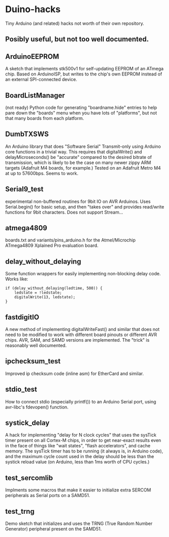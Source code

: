 # Duino-hacks
Tiny Arduino (and related) hacks not worth of their own repository.

Posibly useful, but not too well documented.
---

## ArduinoEEPROM
A sketch that implements stk500v1 for self-updating EEPROM of an ATmega chip.  Based on ArduinoISP, but writes to the chip's own EEPROM instead of an external SPI-connected device.

## BoardListManager
(not ready) Python code for generating "boardname.hide" entries to help pare down the "boards" menu when you have lots of "platforms", but not that many boards from each platform.

## DumbTXSWS
An Arduino library that does "Software Serial" Transmit-only using Arduino core functions in a trivial way.  This requires that digitalWrite() and delayMicroseconds() be "accurate" compared to the desired bitrate of transmission, which is likely to be the case on many newer zippy ARM targets (Adafruit M4 boards, for example.)
Tested on an Adafruit Metro M4 at up to 57600bps.  Seems to work.

## Serial9_test
experimental non-buffered routines for 9bit IO on AVR Arduinos.  Uses Serial.begin() for basic setup, and then "takes over" and provides read/write functions for 9bit characters.   Does not support Stream...

## atmega4809
boards.txt and variants/pins_arduino.h for the Atmel/Microchip ATmega4809 Xplained Pro evaluation board.

## delay_without_delaying
Some function wrappers for easily implementing non-blocking delay code.  Works like:
~~~
if (delay_without_delaying(ledtime, 500)) {
    ledstate = !ledstate;
    digitalWrite(13, ledstate);
}
~~~

## fastdigitIO
A new method of implementing digitalWriteFast() and similar that does not need to be modified to work with different board pinouts or different AVR chips.  AVR, SAM, and SAMD versions are implemented.  The "trick" is reasonably well documented.

## ipchecksum_test
Improved ip checksum code (inline asm) for EtherCard and similar.

## stdio_test
How to connect stdio (especially printf()) to an Arduino Serial port, using avr-libc's fdevopen() function.

## systick_delay
A hack for implementing "delay for N clock cycles" that uses the sysTick timer present on all Cortex-M chips, in order to get near-exact results even in the face of things like "wait states", "flash accelerators", and cache memory.  The sysTick timer has to be running (it always is, in Arduino code), and the maximum cycle count used in the delay should be less than the systick reload value (on Arduino, less than 1ms worth of CPU cycles.)


## test_sercomlib
Implments some macros that make it easier to initialize extra SERCOM peripherals as Serial ports on a SAMD51.

## test_trng
Demo sketch that initializes and uses the TRNG (True Random Number Generator) peripheral present on the SAMD51.

